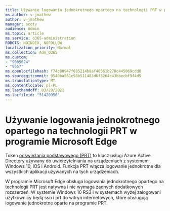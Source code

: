 ```yaml
---
title: Używanie logowania jednokrotnego opartego na technologii PRT w programie Microsoft Edge
ms.author: v-jmathew
author: v-jmathew
manager: scotv
audience: Admin
ms.topic: article
ms.service: o365-administration
ROBOTS: NOINDEX, NOFOLLOW
localization_priority: Normal
ms.collection: Adm_O365
ms.custom:
- "9005624"
- "9657"
ms.openlocfilehash: f74c80947f885214b8af48561b278c445069cdd0
ms.sourcegitcommit: 9540ba561c98b511483d6f3264c43bbecbf9f4d5
ms.translationtype: MT
ms.contentlocale: pl-PL
ms.lasthandoff: 03/29/2021
ms.locfileid: "51420950"
---
```

# <a name="use-prt-based-sso-in-microsoft-edge"></a>Używanie logowania jednokrotnego opartego na technologii PRT w programie Microsoft Edge

Token [odświeżania podstawowego (PRT)](https://go.microsoft.com/fwlink/?linkid=2133632) to klucz usługi Azure Active Directory używany do uwierzytelniania na urządzeniach z systemem Windows 10, iOS i Android. Funkcja PRT włącza logowanie jednokrotne dla wszystkich aplikacji używanych na tych urządzeniach.

W programie Microsoft Edge obsługa logowania jednokrotnego opartego na technologii PRT jest natywna i nie wymaga żadnych dodatkowych rozszerzeń. W systemie Windows 10 RS3 i w systemach wyżej zalogowani użytkownicy będą sso i prt do witryn internetowych, które obsługują logowanie jednokrotne oparte na programie PRT.
